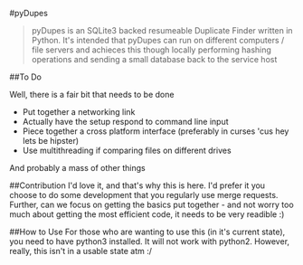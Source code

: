 #pyDupes


> pyDupes is an SQLite3 backed resumeable Duplicate Finder written in Python. It's intended that pyDupes can run on different computers / file servers and achieces this though locally performing hashing operations and sending a small database back to the service host

##To Do

Well, there is a fair bit that needs to be done

- Put together a networking link
- Actually have the setup respond to command line input
- Piece together a cross platform interface (preferably in curses 'cus hey lets be hipster)
- Use multithreading if comparing files on different drives

And probably a mass of other things

##Contribution
I'd love it, and that's why this is here. I'd prefer it you choose to do some development that you regularly use merge requests. Further, can we focus on getting the basics put together - and not worry too much about getting the most efficient code, it needs to be very readible :)

##How to Use
For those who are wanting to use this (in it's current state), you need to have python3 installed. It will not work with python2. However, really, this isn't in a usable state atm :/